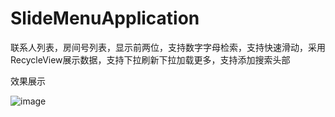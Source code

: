 # SlideMenuApplication
联系人列表，房间号列表，显示前两位，支持数字字母检索，支持快速滑动，采用RecycleView展示数据，支持下拉刷新下拉加载更多，支持添加搜索头部

效果展示

![image](https://raw.githubusercontent.com/huokailihappy/pic/master/pic1.png)
